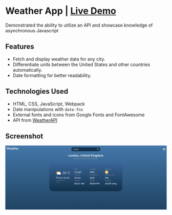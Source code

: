 # Weather App | [Live Demo](https://agracanin.github.io/weather-app/)

Demonstrated the ability to utilize an API and showcase knowledge of asynchronous Javascript

## Features
- Fetch and display weather data for any city.
- Differentiate units between the United States and other countries automatically.
- Date formatting for better readability.

## Technologies Used
- HTML, CSS, JavaScript, Webpack
- Date manipulations with `date-fns`
- External fonts and icons from Google Fonts and FontAwesome
- API from [WeatherAPI](https://www.weatherapi.com/)

## Screenshot
![screenshot](/screenshots/home.png)
